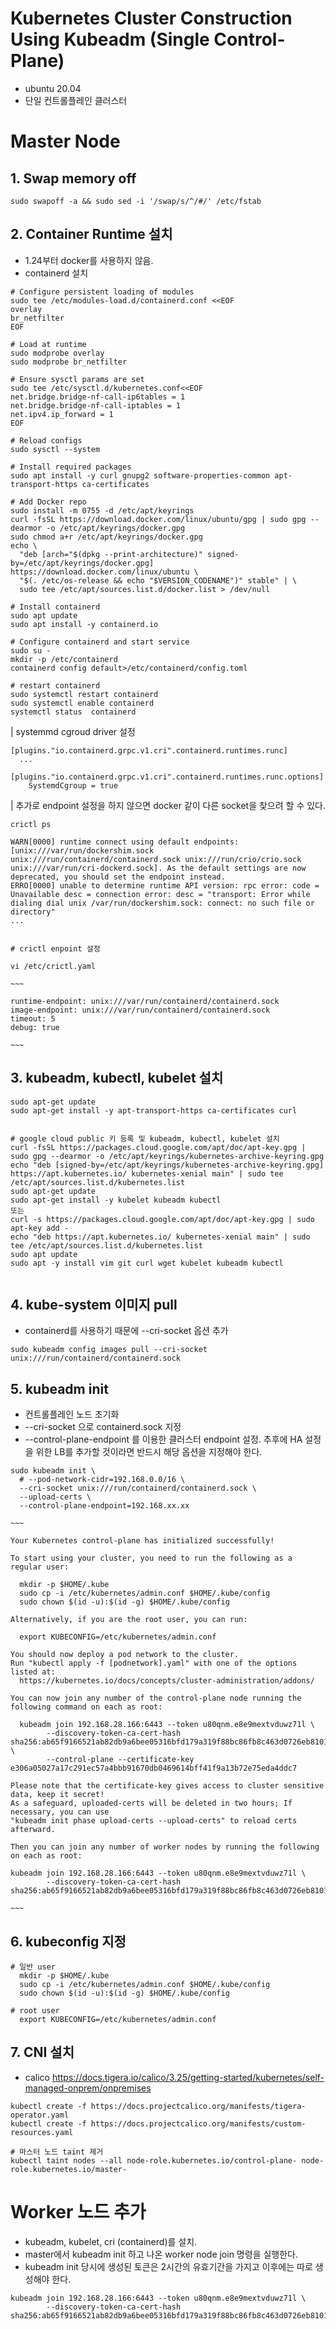 # **Kubernetes Cluster Construction Using Kubeadm (Single Control-Plane)**
 - ubuntu 20.04
 - 단일 컨트롤플레인 클러스터

 
# **Master Node**
 ## 1. Swap memory off
 ```
 sudo swapoff -a && sudo sed -i '/swap/s/^/#/' /etc/fstab
 ```

 ## 2. Container Runtime 설치
 - 1.24부터 docker를 사용하지 않음.
 - containerd 설치

```
# Configure persistent loading of modules
sudo tee /etc/modules-load.d/containerd.conf <<EOF
overlay
br_netfilter
EOF

# Load at runtime
sudo modprobe overlay
sudo modprobe br_netfilter

# Ensure sysctl params are set
sudo tee /etc/sysctl.d/kubernetes.conf<<EOF
net.bridge.bridge-nf-call-ip6tables = 1
net.bridge.bridge-nf-call-iptables = 1
net.ipv4.ip_forward = 1
EOF

# Reload configs
sudo sysctl --system

# Install required packages
sudo apt install -y curl gnupg2 software-properties-common apt-transport-https ca-certificates

# Add Docker repo
sudo install -m 0755 -d /etc/apt/keyrings
curl -fsSL https://download.docker.com/linux/ubuntu/gpg | sudo gpg --dearmor -o /etc/apt/keyrings/docker.gpg
sudo chmod a+r /etc/apt/keyrings/docker.gpg
echo \
  "deb [arch="$(dpkg --print-architecture)" signed-by=/etc/apt/keyrings/docker.gpg] https://download.docker.com/linux/ubuntu \
  "$(. /etc/os-release && echo "$VERSION_CODENAME")" stable" | \
  sudo tee /etc/apt/sources.list.d/docker.list > /dev/null

# Install containerd
sudo apt update
sudo apt install -y containerd.io

# Configure containerd and start service
sudo su -
mkdir -p /etc/containerd
containerd config default>/etc/containerd/config.toml

# restart containerd
sudo systemctl restart containerd
sudo systemctl enable containerd
systemctl status  containerd
```    
    
| systemmd cgroud driver 설정
```
[plugins."io.containerd.grpc.v1.cri".containerd.runtimes.runc]
  ...
  [plugins."io.containerd.grpc.v1.cri".containerd.runtimes.runc.options]
    SystemdCgroup = true
```    
    
| 추가로 endpoint 설정을 하지 않으면 docker 같이 다른 socket을 찾으려 할 수 있다.
```
crictl ps

WARN[0000] runtime connect using default endpoints: [unix:///var/run/dockershim.sock unix:///run/containerd/containerd.sock unix:///run/crio/crio.sock unix:///var/run/cri-dockerd.sock]. As the default settings are now deprecated, you should set the endpoint instead.
ERRO[0000] unable to determine runtime API version: rpc error: code = Unavailable desc = connection error: desc = "transport: Error while dialing dial unix /var/run/dockershim.sock: connect: no such file or directory"
...


# crictl enpoint 설정

vi /etc/crictl.yaml

~~~

runtime-endpoint: unix:///var/run/containerd/containerd.sock
image-endpoint: unix:///var/run/containerd/containerd.sock
timeout: 5
debug: true

~~~
```



## 3. kubeadm, kubectl, kubelet 설치
```
sudo apt-get update
sudo apt-get install -y apt-transport-https ca-certificates curl


# google cloud public 키 등록 및 kubeadm, kubectl, kubelet 설치
curl -fsSL https://packages.cloud.google.com/apt/doc/apt-key.gpg | sudo gpg --dearmor -o /etc/apt/keyrings/kubernetes-archive-keyring.gpg
echo "deb [signed-by=/etc/apt/keyrings/kubernetes-archive-keyring.gpg] https://apt.kubernetes.io/ kubernetes-xenial main" | sudo tee /etc/apt/sources.list.d/kubernetes.list
sudo apt-get update
sudo apt-get install -y kubelet kubeadm kubectl
또는
curl -s https://packages.cloud.google.com/apt/doc/apt-key.gpg | sudo apt-key add -
echo "deb https://apt.kubernetes.io/ kubernetes-xenial main" | sudo tee /etc/apt/sources.list.d/kubernetes.list
sudo apt update
sudo apt -y install vim git curl wget kubelet kubeadm kubectl


```

## 4. kube-system 이미지 pull
- containerd를 사용하기 때문에 --cri-socket 옵션 추가

```
sudo kubeadm config images pull --cri-socket unix:///run/containerd/containerd.sock
```


## 5. kubeadm init
- 컨트롤플레인 노드 초기화
- --cri-socket 으로 containerd.sock 지정
- --control-plane-endpoint 를 이용한 클러스터 endpoint 설정. 추후에 HA 설정을 위한 LB를 추가할 것이라면 반드시 해당 옵션을 지정해야 한다.
```
sudo kubeadm init \
  # --pod-network-cidr=192.168.0.0/16 \
  --cri-socket unix:///run/containerd/containerd.sock \
  --upload-certs \
  --control-plane-endpoint=192.168.xx.xx

~~~

Your Kubernetes control-plane has initialized successfully!

To start using your cluster, you need to run the following as a regular user:

  mkdir -p $HOME/.kube
  sudo cp -i /etc/kubernetes/admin.conf $HOME/.kube/config
  sudo chown $(id -u):$(id -g) $HOME/.kube/config

Alternatively, if you are the root user, you can run:

  export KUBECONFIG=/etc/kubernetes/admin.conf

You should now deploy a pod network to the cluster.
Run "kubectl apply -f [podnetwork].yaml" with one of the options listed at:
  https://kubernetes.io/docs/concepts/cluster-administration/addons/

You can now join any number of the control-plane node running the following command on each as root:

  kubeadm join 192.168.28.166:6443 --token u80qnm.e8e9mextvduwz71l \
        --discovery-token-ca-cert-hash sha256:ab65f9166521ab82db9a6bee05316bfd179a319f88bc86fb8c463d0726eb8101 \
        --control-plane --certificate-key e306a05027a17c291ec57a4bbb91670db0469614bff41f9a13b72e75eda4ddc7

Please note that the certificate-key gives access to cluster sensitive data, keep it secret!
As a safeguard, uploaded-certs will be deleted in two hours; If necessary, you can use
"kubeadm init phase upload-certs --upload-certs" to reload certs afterward.

Then you can join any number of worker nodes by running the following on each as root:

kubeadm join 192.168.28.166:6443 --token u80qnm.e8e9mextvduwz71l \
        --discovery-token-ca-cert-hash sha256:ab65f9166521ab82db9a6bee05316bfd179a319f88bc86fb8c463d0726eb8101

~~~  
```
## 6. kubeconfig 지정
```
# 일반 user
  mkdir -p $HOME/.kube
  sudo cp -i /etc/kubernetes/admin.conf $HOME/.kube/config
  sudo chown $(id -u):$(id -g) $HOME/.kube/config

# root user
  export KUBECONFIG=/etc/kubernetes/admin.conf

```

## 7. CNI 설치
- calico
https://docs.tigera.io/calico/3.25/getting-started/kubernetes/self-managed-onprem/onpremises
```
kubectl create -f https://docs.projectcalico.org/manifests/tigera-operator.yaml
kubectl create -f https://docs.projectcalico.org/manifests/custom-resources.yaml

# 마스터 노드 taint 제거
kubectl taint nodes --all node-role.kubernetes.io/control-plane- node-role.kubernetes.io/master-
```

# **Worker 노드 추가**
- kubeadm, kubelet, cri (containerd)를 설치.
- master에서 kubeadm init 하고 나온 worker node join 명령을 실행한다.
- kubeadm init 당시에 생성된 토큰은 2시간의 유효기간을 가지고 이후에는 따로 생성해야 한다.
```
kubeadm join 192.168.28.166:6443 --token u80qnm.e8e9mextvduwz71l \
        --discovery-token-ca-cert-hash sha256:ab65f9166521ab82db9a6bee05316bfd179a319f88bc86fb8c463d0726eb8101
```

